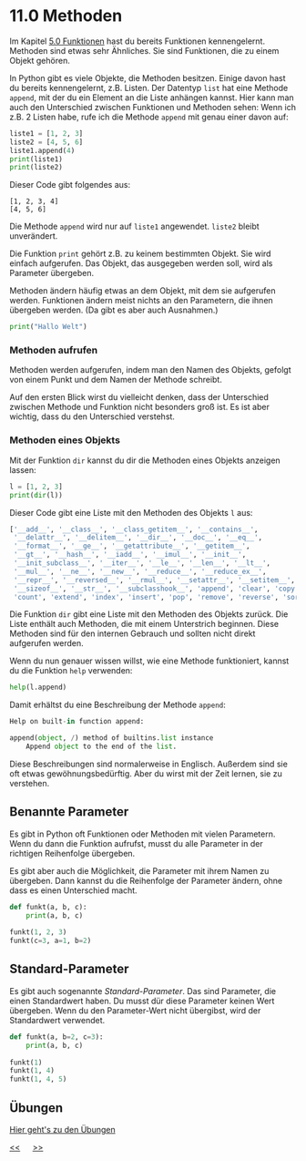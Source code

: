 # 11.0 Methoden

Im Kapitel [5.0 Funktionen](5.0_Funktionen.md) hast du 
bereits Funktionen kennengelernt.
Methoden sind etwas sehr Ähnliches.
Sie sind Funktionen, die zu einem Objekt gehören.

In Python gibt es viele Objekte, die Methoden besitzen.
Einige davon hast du bereits kennengelernt, z.B. Listen.
Der Datentyp `list` hat eine Methode `append`, 
mit der du ein Element an die Liste anhängen kannst.
Hier kann man auch den Unterschied zwischen Funktionen und Methoden sehen:
Wenn ich z.B. 2 Listen habe, rufe ich die Methode `append` mit genau einer davon auf:

```python
liste1 = [1, 2, 3]
liste2 = [4, 5, 6]
liste1.append(4)
print(liste1)
print(liste2)
```
Dieser Code gibt folgendes aus:
```
[1, 2, 3, 4]
[4, 5, 6]
```

Die Methode `append` wird nur auf `liste1` angewendet.
`liste2` bleibt unverändert.

Die Funktion `print` gehört z.B. zu keinem bestimmten Objekt.
Sie wird einfach aufgerufen. Das Objekt, das ausgegeben werden soll, 
wird als Parameter übergeben.

Methoden ändern häufig etwas an dem Objekt, 
mit dem sie aufgerufen werden.
Funktionen ändern meist nichts an den Parametern,
die ihnen übergeben werden.
(Da gibt es aber auch Ausnahmen.)

```python
print("Hallo Welt")
```


### Methoden aufrufen
Methoden werden aufgerufen, indem man den Namen des Objekts,
gefolgt von einem Punkt und dem Namen der Methode schreibt.

Auf den ersten Blick wirst du vielleicht denken, dass 
der Unterschied zwischen Methode und Funktion nicht besonders groß ist.
Es ist aber wichtig, dass du den Unterschied verstehst.


### Methoden eines Objekts

Mit der Funktion `dir` kannst du dir die Methoden eines Objekts anzeigen lassen:

```python
l = [1, 2, 3]
print(dir(l))
```

Dieser Code gibt eine Liste mit den Methoden des Objekts `l` aus:

```python
['__add__', '__class__', '__class_getitem__', '__contains__', 
 '__delattr__', '__delitem__', '__dir__', '__doc__', '__eq__', 
 '__format__', '__ge__', '__getattribute__', '__getitem__', 
 '__gt__', '__hash__', '__iadd__', '__imul__', '__init__', 
 '__init_subclass__', '__iter__', '__le__', '__len__', '__lt__', 
 '__mul__', '__ne__', '__new__', '__reduce__', '__reduce_ex__', 
 '__repr__', '__reversed__', '__rmul__', '__setattr__', '__setitem__', 
 '__sizeof__', '__str__', '__subclasshook__', 'append', 'clear', 'copy', 
 'count', 'extend', 'index', 'insert', 'pop', 'remove', 'reverse', 'sort']
```

Die Funktion `dir` gibt eine Liste mit den Methoden des Objekts zurück.
Die Liste enthält auch Methoden, die mit einem Unterstrich beginnen.
Diese Methoden sind für den internen Gebrauch und sollten nicht direkt aufgerufen werden.

Wenn du nun genauer wissen willst, wie eine Methode funktioniert, 
kannst du die Funktion `help` verwenden:

```python
help(l.append)
```

Damit erhältst du eine Beschreibung der Methode `append`:

```python
Help on built-in function append:

append(object, /) method of builtins.list instance
    Append object to the end of the list.
``` 

Diese Beschreibungen sind normalerweise in Englisch.
Außerdem sind sie oft etwas gewöhnungsbedürftig.
Aber du wirst mit der Zeit lernen, sie zu verstehen.


## Benannte Parameter
Es gibt in Python oft Funktionen oder Methoden mit vielen Parametern.
Wenn du dann die Funktion aufrufst, 
musst du alle Parameter in der richtigen Reihenfolge übergeben.

Es gibt aber auch die Möglichkeit, die Parameter mit ihrem Namen zu übergeben.
Dann kannst du die Reihenfolge der Parameter ändern,
ohne dass es einen Unterschied macht.

```python
def funkt(a, b, c):
    print(a, b, c)
    
funkt(1, 2, 3)
funkt(c=3, a=1, b=2)
```

## Standard-Parameter
Es gibt auch sogenannte *Standard-Parameter*.
Das sind Parameter, die einen Standardwert haben.
Du musst dür diese Parameter keinen Wert übergeben.
Wenn du den Parameter-Wert nicht übergibst, 
wird der Standardwert verwendet.

```python
def funkt(a, b=2, c=3):
    print(a, b, c)
    
funkt(1)
funkt(1, 4)
funkt(1, 4, 5)
```




## Übungen
[Hier geht's zu den Übungen](../uebungen/UE_11.0_Methoden.md)



[<<](10.0_Algorithmen.md) &emsp; [>>](11.1_Lambda.md)